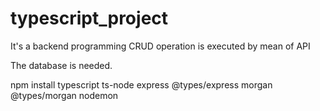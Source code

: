 # typescript_project

It's a backend programming
CRUD operation is executed by mean of API

The database is needed.

npm install typescript ts-node express @types/express morgan @types/morgan nodemon
